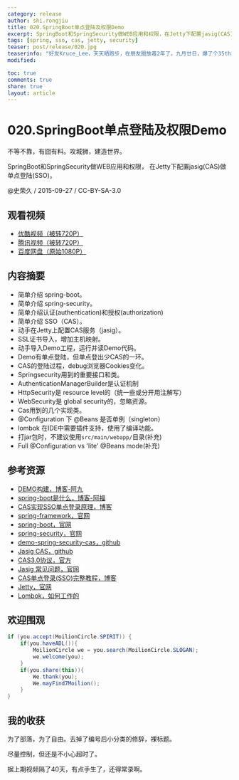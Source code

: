 ```yaml
---
category: release
author: shi.rongjiu
title: 020.SpringBoot单点登陆及权限Demo
excerpt: SpringBoot和SpringSecurity做WEB应用和权限，在Jetty下配置jasig(CAS)做单点登陆(SSO)。
tags: [spring, sso, cas, jetty, security]
teaser: post/release/020.jpg
teaserinfo: "好友Kruce_Lee，天天晒跑步，在朋友圈放毒2年了。九月廿日，爆了个35th北马的完赛奖牌，真心让我佩(bu)服。"
modified:

toc: true
comments: true
share: true
layout: article
---
```


# 020.SpringBoot单点登陆及权限Demo

不等不靠，有囧有料。攻城狮，建造世界。  

SpringBoot和SpringSecurity做WEB应用和权限，
在Jetty下配置jasig(CAS)做单点登陆(SSO)。

@史荣久 / 2015-09-27 / CC-BY-SA-3.0  

## 观看视频

  * [优酷视频（被转720P）](http://v.youku.com/v_show/id_XMTM0NTg4MjYxNg==.html)
  * [腾讯视频（被转720P）](http://v.qq.com/x/page/l0167sblyjp.html)
  * [百度网盘（原始1080P）](http://pan.baidu.com/s/1kVl2N2Z)

## 内容摘要

  * 简单介绍 spring-boot。
  * 简单介绍 spring-security。
  * 简单介绍认证(authentication)和授权(authorization)
  * 简单介绍 SSO（CAS）。
  * 动手在Jetty上配置CAS服务（jasig）。
  * SSL证书导入，增加主机映射。
  * 动手导入Demo工程，运行并读Demo代码。
  * Demo有单点登陆，但单点登出少CAS的一环。
  * CAS的登陆过程，debug浏览器Cookies变化。
  * Springsecurity用到的重要接口和类。
  * AuthenticationManagerBuilder是认证机制
  * HttpSecurity是 resource level的（统一些或分开用注解写）
  * WebSecurity是 global security的，忽略资源。
  * Cas用到的几个实现类。
  * @Configuration 下 @Beans 是否单例（singleton）
  * lombok 在IDE中需要插件支持，使用了编译功能。
  * 打jar包时，不建议使用`src/main/webapp/`目录(补充)
  * Full @Configuration vs 'lite' @Beans mode(补充)

## 参考资源

 * [DEMO构建，博客-阿九](http://www.trydofor.com/3x/046.spring-boot-security-cas-jetty.html)
 * [spring-boot是什么，博客-阿福](http://afoo.me/posts/2015-07-09-how-spring-boot-works.html)
 * [CAS实现SSO单点登录原理，博客](http://www.coin163.com/java/cas/cas.html)
 * [spring-framework，官网](http://docs.spring.io/spring/docs/4.1.7.RELEASE/spring-framework-reference/htmlsingle/)
 * [spring-boot，官网](http://projects.spring.io/spring-boot/)
 * [spring-security，官网](http://projects.spring.io/spring-security/)
 * [demo-spring-security-cas，github](https://github.com/jgribonvald/demo-spring-security-cas)
 * [Jasig CAS，github](https://github.com/Jasig/cas)
 * [CAS3.0协议，官方](http://jasig.github.io/cas/development/protocol/CAS-Protocol-Specification.html)
 * [Jasig 常见问题，官网](http://jasig.github.io/cas/development/installation/Troubleshooting-Guide.html)
 * [CAS单点登录(SSO)完整教程，博客](http://www.kafeitu.me/sso/2010/11/05/sso-cas-full-course.html)
 * [Jetty，官网](http://www.eclipse.org/jetty/documentation/9.3.0.v20150612/)
 * [Lombok，如何工作的](http://notatube.blogspot.com/2010/12/project-lombok-creating-custom.html)

## 欢迎围观

``` java
if (you.accept(MoilionCircle.SPIRIT)) {
    if(you.haveADL()){
        MoilionCircle we = you.search(MoilionCircle.SLOGAN);
        we.welcome(you);
    }
    if(you.share(this)){
        We.thank(you);
        We.mayFind7Moilion();
    }
}
```

## 我的收获

为了部落，为了自由。去掉了编号后小分类的修辞，裸标题。

尽量控制，但还是不小心超时了。

据上期视频隔了40天，有点手生了，还得常录啊。